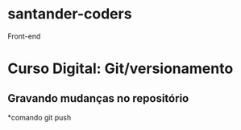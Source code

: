 # santander-coders
 Front-end

 # Curso Digital: Git/versionamento

 ## Gravando mudanças no repositório
 *comando git push